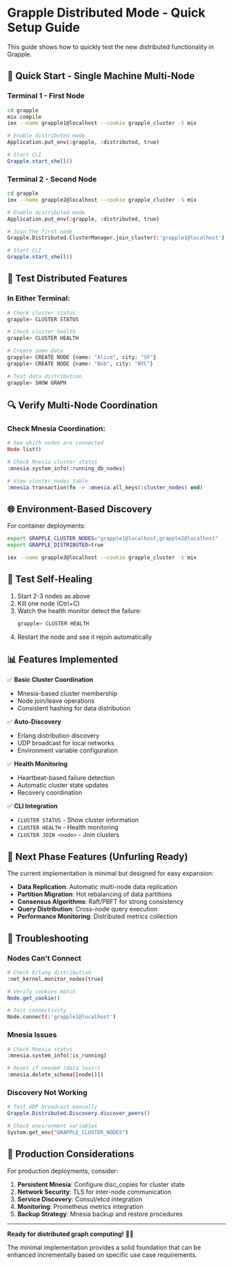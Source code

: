 # Grapple Distributed Mode - Quick Setup Guide

This guide shows how to quickly test the new distributed functionality in Grapple.

## 🚀 Quick Start - Single Machine Multi-Node

### Terminal 1 - First Node
```bash
cd grapple
mix compile
iex --name grapple1@localhost --cookie grapple_cluster -S mix

# Enable distributed mode
Application.put_env(:grapple, :distributed, true)

# Start CLI
Grapple.start_shell()
```

### Terminal 2 - Second Node
```bash
cd grapple  
iex --name grapple2@localhost --cookie grapple_cluster -S mix

# Enable distributed mode
Application.put_env(:grapple, :distributed, true)

# Join the first node
Grapple.Distributed.ClusterManager.join_cluster(:'grapple1@localhost')

# Start CLI
Grapple.start_shell()
```

## 🧪 Test Distributed Features

### In Either Terminal:

```bash
# Check cluster status
grapple> CLUSTER STATUS

# Check cluster health
grapple> CLUSTER HEALTH

# Create some data
grapple> CREATE NODE {name: "Alice", city: "SF"}
grapple> CREATE NODE {name: "Bob", city: "NYC"}

# Test data distribution
grapple> SHOW GRAPH
```

## 🔍 Verify Multi-Node Coordination

### Check Mnesia Coordination:
```elixir
# See which nodes are connected
Node.list()

# Check Mnesia cluster status
:mnesia.system_info(:running_db_nodes)

# View cluster nodes table
:mnesia.transaction(fn -> :mnesia.all_keys(:cluster_nodes) end)
```

## 🌐 Environment-Based Discovery

For container deployments:

```bash
export GRAPPLE_CLUSTER_NODES="grapple1@localhost,grapple2@localhost"
export GRAPPLE_DISTRIBUTED=true

iex --name grapple3@localhost --cookie grapple_cluster -S mix
```

## 🏥 Test Self-Healing

1. Start 2-3 nodes as above
2. Kill one node (Ctrl+C)
3. Watch the health monitor detect the failure:
   ```bash
   grapple> CLUSTER HEALTH
   ```
4. Restart the node and see it rejoin automatically

## 📊 Features Implemented

✅ **Basic Cluster Coordination**
- Mnesia-based cluster membership
- Node join/leave operations
- Consistent hashing for data distribution

✅ **Auto-Discovery**  
- Erlang distribution discovery
- UDP broadcast for local networks
- Environment variable configuration

✅ **Health Monitoring**
- Heartbeat-based failure detection
- Automatic cluster state updates
- Recovery coordination

✅ **CLI Integration**
- `CLUSTER STATUS` - Show cluster information
- `CLUSTER HEALTH` - Health monitoring
- `CLUSTER JOIN <node>` - Join clusters

## 🔄 Next Phase Features (Unfurling Ready)

The current implementation is minimal but designed for easy expansion:

- **Data Replication**: Automatic multi-node data replication
- **Partition Migration**: Hot rebalancing of data partitions  
- **Consensus Algorithms**: Raft/PBFT for strong consistency
- **Query Distribution**: Cross-node query execution
- **Performance Monitoring**: Distributed metrics collection

## 🐛 Troubleshooting

### Nodes Can't Connect
```bash
# Check Erlang distribution
:net_kernel.monitor_nodes(true)

# Verify cookies match
Node.get_cookie()

# Test connectivity
Node.connect(:'grapple1@localhost')
```

### Mnesia Issues
```bash
# Check Mnesia status
:mnesia.system_info(:is_running)

# Reset if needed (data loss!)
:mnesia.delete_schema([node()])
```

### Discovery Not Working
```bash
# Test UDP broadcast manually
Grapple.Distributed.Discovery.discover_peers()

# Check environment variables
System.get_env("GRAPPLE_CLUSTER_NODES")
```

## 🎯 Production Considerations

For production deployments, consider:

1. **Persistent Mnesia**: Configure disc_copies for cluster state
2. **Network Security**: TLS for inter-node communication  
3. **Service Discovery**: Consul/etcd integration
4. **Monitoring**: Prometheus metrics integration
5. **Backup Strategy**: Mnesia backup and restore procedures

---

**Ready for distributed graph computing!** 🚀🌐

The minimal implementation provides a solid foundation that can be enhanced incrementally based on specific use case requirements.